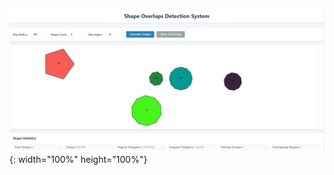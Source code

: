 ![title](https://github.com/ID-EN/ID-EN.github.io/blob/main/Case%201.PNG){: width="100%" height="100%"}
